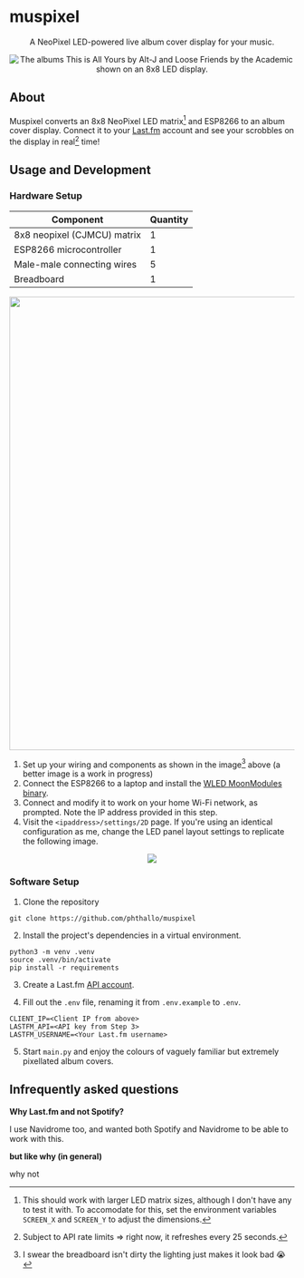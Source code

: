 # muspixel

<div align = "center"> 
<p>A NeoPixel LED-powered live album cover display for your music.</p>
<img src = "https://github.com/user-attachments/assets/ded114c5-6cf0-462a-9bef-58700c014dd3" alt="The albums This is All Yours by Alt-J and Loose Friends by the Academic shown on an 8x8 LED display."/>
</div>



## About
Muspixel converts an 8x8 NeoPixel LED matrix[^2] and ESP8266 to an album cover display. Connect it to your [Last.fm](https://www.last.fm/) account and see your scrobbles on the display in real[^1] time!

## Usage and Development
### Hardware Setup 
| Component | Quantity |
| --------- | -------- |
| 8x8 neopixel (CJMCU) matrix | 1 |
| ESP8266 microcontroller | 1 |
| Male-male connecting wires | 5 |
| Breadboard | 1 |

<div align = "center" ><img src = "https://github.com/user-attachments/assets/a6115678-ae59-49d6-9ce1-e830b0b8ee7d" width = 800/></div>


1. Set up your wiring and components as shown in the image[^3] above (a better image is a work in progress)
2. Connect the ESP8266 to a laptop and install the [WLED MoonModules binary](https://mm.kno.wled.ge/basics/install-binary/).
3. Connect and modify it to work on your home Wi-Fi network, as prompted. Note the IP address provided in this step.
4. Visit the `<ipaddress>/settings/2D` page. If you're using an identical configuration as me, change the LED panel layout settings to replicate the following image. 

<div align = "center"><img src = "https://github.com/user-attachments/assets/1d3cc2d7-086f-4981-981d-bb04f73a1078"/></div>


### Software Setup
1. Clone the repository
```
git clone https://github.com/phthallo/muspixel
```

2. Install the project's dependencies in a virtual environment.
```
python3 -m venv .venv
source .venv/bin/activate
pip install -r requirements
```

3. Create a Last.fm [API account](https://www.last.fm/api/account/create).

4. Fill out the `.env` file, renaming it from `.env.example` to `.env`.
```
CLIENT_IP=<Client IP from above>
LASTFM_API=<API key from Step 3>
LASTFM_USERNAME=<Your Last.fm username>
```

5. Start `main.py` and enjoy the colours of vaguely familiar but extremely pixellated album covers.


## Infrequently asked questions
**Why Last.fm and not Spotify?**

I use Navidrome too, and wanted both Spotify and Navidrome to be able to work with this.

**but like why (in general)**

why not 

[^1]: Subject to API rate limits => right now, it refreshes every 25 seconds.
[^2]: This should work with larger LED matrix sizes, although I don't have any to test it with. To accomodate for this, set the environment variables `SCREEN_X` and `SCREEN_Y` to adjust the dimensions.
[^3]: I swear the breadboard isn't dirty the lighting just makes it look bad 😭
